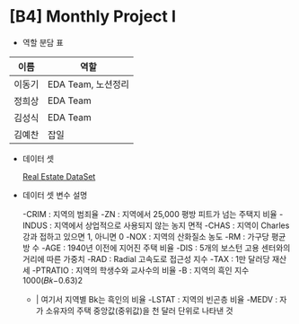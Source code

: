 # [B4] Monthly Project I

- 역할 분담 표

| 이름 | 역할 |
| --- | --- |
| 이동기 | EDA Team, 노션정리 |
| 정희상 | EDA Team |
| 김성식 | EDA Team |
| 김예찬 | 잡일 |

- 데이터 셋
  
  [Real Estate DataSet](https://www.kaggle.com/datasets/arslanali4343/real-estate-dataset)

  
- 데이터 셋 변수 설명

  
  -CRIM : 지역의 범죄율
  -ZN : 지역에서 25,000 평방 피트가 넘는 주택지 비율
  -INDUS : 지역에서 상업적으로 사용되지 않는 농지 면적
  -CHAS : 지역이 Charles 강과 접하고 있으면 1, 아니면 0
  -NOX : 지역의 산화질소 농도
  -RM : 가구당 평균 방 수
  -AGE : 1940년 이전에 지어진 주택 비율
  -DIS : 5개의 보스턴 고용 센터와의 거리에 따른 가중치
  -RAD : Radial 고속도로 접근성 지수
  -TAX : 1만 달러당 재산세
  -PTRATIO : 지역의 학생수와 교사수의 비율
  -B : 지역의 흑인 지수  1000(𝐵𝑘−0.63)2
  -  | 여기서 지역별 Bk는 흑인의 비율
  -LSTAT : 지역의 빈곤층 비율
  -MEDV : 자가 소유자의 주택 중앙값(중위값)을 천 달러 단위로 나타낸 것
